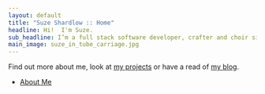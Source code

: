 ```yaml
---
layout: default
title: "Suze Shardlow :: Home"
headline: Hi!  I'm Suze.
sub_headline: I’m a full stack software developer, crafter and choir singer.
main_image: suze_in_tube_carriage.jpg
---
```


Find out more about me, look at [my projects](coding_projects) or have a read of [my blog](blog).

<ul class="actions">
  <li><a href="about.html" class="button big">About Me</a></li>
</ul>
